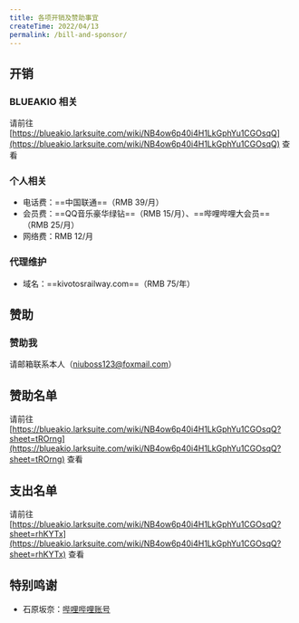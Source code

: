 ```yaml
---
title: 各项开销及赞助事宜
createTime: 2022/04/13
permalink: /bill-and-sponsor/
---
```

## 开销
### BLUEAKIO 相关
请前往 [https://blueakio.larksuite.com/wiki/NB4ow6p40i4H1LkGphYu1CGOsqQ](https://blueakio.larksuite.com/wiki/NB4ow6p40i4H1LkGphYu1CGOsqQ) 查看

### 个人相关
* 电话费：==中国联通==（RMB 39/月）
* 会员费：==QQ音乐豪华绿钻==（RMB 15/月）、==哔哩哔哩大会员==（RMB 25/月）
* 网络费：RMB 12/月

### 代理维护
* 域名：==kivotosrailway.com==（RMB 75/年）

## 赞助
### 赞助我

请邮箱联系本人（niuboss123@foxmail.com）

## 赞助名单
请前往 [https://blueakio.larksuite.com/wiki/NB4ow6p40i4H1LkGphYu1CGOsqQ?sheet=tROrng](https://blueakio.larksuite.com/wiki/NB4ow6p40i4H1LkGphYu1CGOsqQ?sheet=tROrng) 查看

## 支出名单
请前往  [https://blueakio.larksuite.com/wiki/NB4ow6p40i4H1LkGphYu1CGOsqQ?sheet=rhKYTx](https://blueakio.larksuite.com/wiki/NB4ow6p40i4H1LkGphYu1CGOsqQ?sheet=rhKYTx)  查看

## 特别鸣谢
* 石原坂奈：[哔哩哔哩账号](https://space.bilibili.com/354869623)